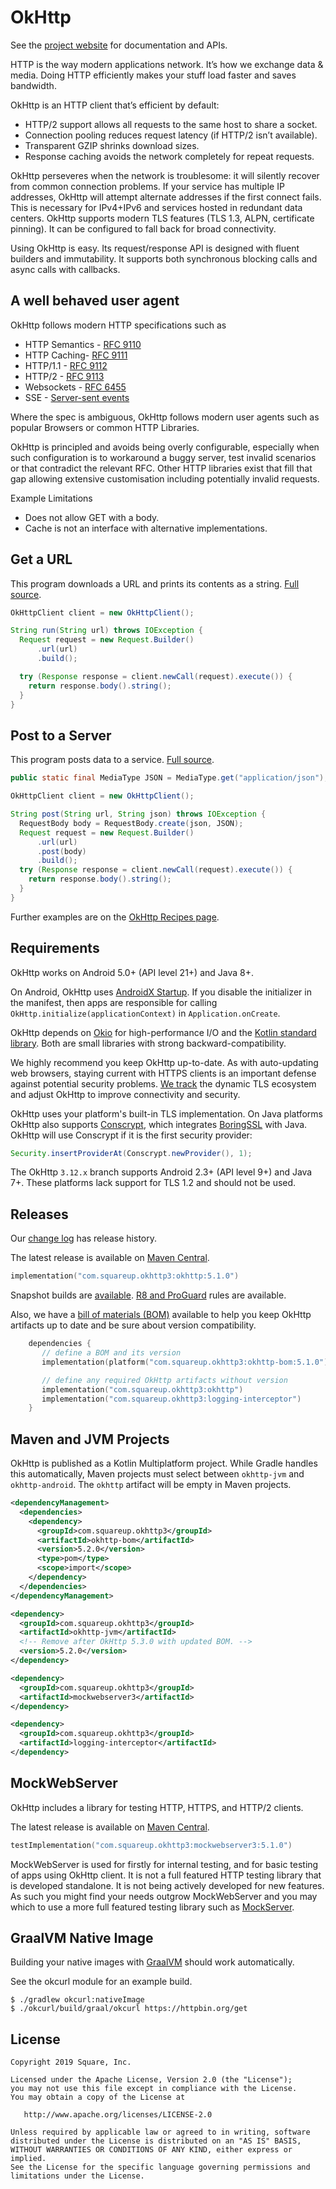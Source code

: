 OkHttp
======

See the [project website][okhttp] for documentation and APIs.

HTTP is the way modern applications network. It’s how we exchange data & media. Doing HTTP
efficiently makes your stuff load faster and saves bandwidth.

OkHttp is an HTTP client that’s efficient by default:

 * HTTP/2 support allows all requests to the same host to share a socket.
 * Connection pooling reduces request latency (if HTTP/2 isn’t available).
 * Transparent GZIP shrinks download sizes.
 * Response caching avoids the network completely for repeat requests.

OkHttp perseveres when the network is troublesome: it will silently recover from common connection
problems. If your service has multiple IP addresses, OkHttp will attempt alternate addresses if the
first connect fails. This is necessary for IPv4+IPv6 and services hosted in redundant data
centers. OkHttp supports modern TLS features (TLS 1.3, ALPN, certificate pinning). It can be
configured to fall back for broad connectivity.

Using OkHttp is easy. Its request/response API is designed with fluent builders and immutability. It
supports both synchronous blocking calls and async calls with callbacks.

A well behaved user agent
-------------------------

OkHttp follows modern HTTP specifications such as

* HTTP Semantics - [RFC 9110](https://datatracker.ietf.org/doc/html/rfc9110)
* HTTP Caching- [RFC 9111](https://datatracker.ietf.org/doc/html/rfc9111)
* HTTP/1.1 - [RFC 9112](https://datatracker.ietf.org/doc/html/rfc9112)
* HTTP/2 - [RFC 9113](https://datatracker.ietf.org/doc/html/rfc9113)
* Websockets - [RFC 6455](https://datatracker.ietf.org/doc/html/rfc6455)
* SSE - [Server-sent events](https://html.spec.whatwg.org/multipage/server-sent-events.html#server-sent-events)

Where the spec is ambiguous, OkHttp follows modern user agents such as popular Browsers or common HTTP Libraries.

OkHttp is principled and avoids being overly configurable, especially when such configuration is
to workaround a buggy server, test invalid scenarios or that contradict the relevant RFC.
Other HTTP libraries exist that fill that gap allowing extensive customisation including potentially
invalid requests.

Example Limitations

* Does not allow GET with a body.
* Cache is not an interface with alternative implementations.

Get a URL
---------

This program downloads a URL and prints its contents as a string. [Full source][get_example].

```java
OkHttpClient client = new OkHttpClient();

String run(String url) throws IOException {
  Request request = new Request.Builder()
      .url(url)
      .build();

  try (Response response = client.newCall(request).execute()) {
    return response.body().string();
  }
}
```


Post to a Server
----------------

This program posts data to a service. [Full source][post_example].

```java
public static final MediaType JSON = MediaType.get("application/json");

OkHttpClient client = new OkHttpClient();

String post(String url, String json) throws IOException {
  RequestBody body = RequestBody.create(json, JSON);
  Request request = new Request.Builder()
      .url(url)
      .post(body)
      .build();
  try (Response response = client.newCall(request).execute()) {
    return response.body().string();
  }
}
```

Further examples are on the [OkHttp Recipes page][recipes].


Requirements
------------

OkHttp works on Android 5.0+ (API level 21+) and Java 8+.

On Android, OkHttp uses [AndroidX Startup][androidx_startup]. If you disable the initializer in the manifest,
then apps are responsible for calling `OkHttp.initialize(applicationContext)` in `Application.onCreate`.

OkHttp depends on [Okio][okio] for high-performance I/O and the [Kotlin standard library][kotlin]. Both are small libraries with strong backward-compatibility.

We highly recommend you keep OkHttp up-to-date. As with auto-updating web browsers, staying current
with HTTPS clients is an important defense against potential security problems. [We
track][tls_history] the dynamic TLS ecosystem and adjust OkHttp to improve connectivity and
security.

OkHttp uses your platform's built-in TLS implementation. On Java platforms OkHttp also supports
[Conscrypt][conscrypt], which integrates [BoringSSL](https://github.com/google/boringssl) with Java. OkHttp will use Conscrypt if it is
the first security provider:

```java
Security.insertProviderAt(Conscrypt.newProvider(), 1);
```

The OkHttp `3.12.x` branch supports Android 2.3+ (API level 9+) and Java 7+. These platforms lack
support for TLS 1.2 and should not be used.


Releases
--------

Our [change log][changelog] has release history.

The latest release is available on [Maven Central](https://search.maven.org/artifact/com.squareup.okhttp3/okhttp/5.1.0/jar).

```kotlin
implementation("com.squareup.okhttp3:okhttp:5.1.0")
```

Snapshot builds are [available][snap]. [R8 and ProGuard][r8_proguard] rules are available.

Also, we have a [bill of materials (BOM)][bom] available to help you keep OkHttp artifacts up to date and be sure about version compatibility.

```kotlin
    dependencies {
       // define a BOM and its version
       implementation(platform("com.squareup.okhttp3:okhttp-bom:5.1.0"))

       // define any required OkHttp artifacts without version
       implementation("com.squareup.okhttp3:okhttp")
       implementation("com.squareup.okhttp3:logging-interceptor")
    }
```

Maven and JVM Projects
----------------------

OkHttp is published as a Kotlin Multiplatform project. While Gradle handles this automatically,
Maven projects must select between `okhttp-jvm` and `okhttp-android`. The `okhttp` artifact will be empty in
Maven projects.

```xml
<dependencyManagement>
  <dependencies>
    <dependency>
      <groupId>com.squareup.okhttp3</groupId>
      <artifactId>okhttp-bom</artifactId>
      <version>5.2.0</version>
      <type>pom</type>
      <scope>import</scope>
    </dependency>
  </dependencies>
</dependencyManagement>
```



```xml
<dependency>
  <groupId>com.squareup.okhttp3</groupId>
  <artifactId>okhttp-jvm</artifactId>
  <!-- Remove after OkHttp 5.3.0 with updated BOM. -->
  <version>5.2.0</version>
</dependency>

<dependency>
  <groupId>com.squareup.okhttp3</groupId>
  <artifactId>mockwebserver3</artifactId>
</dependency>

<dependency>
  <groupId>com.squareup.okhttp3</groupId>
  <artifactId>logging-interceptor</artifactId>
</dependency>
```

MockWebServer
-------------

OkHttp includes a library for testing HTTP, HTTPS, and HTTP/2 clients.

The latest release is available on [Maven Central](https://search.maven.org/artifact/com.squareup.okhttp3/mockwebserver/5.1.0/jar).

```kotlin
testImplementation("com.squareup.okhttp3:mockwebserver3:5.1.0")
```

MockWebServer is used for firstly for internal testing, and for basic testing of apps using OkHttp client.
It is not a full featured HTTP testing library that is developed standalone. It is not being actively developed
for new features. As such you might find your needs outgrow MockWebServer and you may which to use a
more full featured testing library such as [MockServer](https://www.mock-server.com/).

GraalVM Native Image
--------------------

Building your native images with [GraalVM] should work automatically.

See the okcurl module for an example build.

```shell
$ ./gradlew okcurl:nativeImage
$ ./okcurl/build/graal/okcurl https://httpbin.org/get
```

License
-------

```
Copyright 2019 Square, Inc.

Licensed under the Apache License, Version 2.0 (the "License");
you may not use this file except in compliance with the License.
You may obtain a copy of the License at

   http://www.apache.org/licenses/LICENSE-2.0

Unless required by applicable law or agreed to in writing, software
distributed under the License is distributed on an "AS IS" BASIS,
WITHOUT WARRANTIES OR CONDITIONS OF ANY KIND, either express or implied.
See the License for the specific language governing permissions and
limitations under the License.
```

 [GraalVM]: https://www.graalvm.org/
 [androidx_startup]: https://developer.android.com/jetpack/androidx/releases/startup
 [bom]: https://docs.gradle.org/6.2/userguide/platforms.html#sub:bom_import
 [changelog]: https://square.github.io/okhttp/changelog/
 [conscrypt]: https://github.com/google/conscrypt/
 [get_example]: https://raw.github.com/square/okhttp/master/samples/guide/src/main/java/okhttp3/guide/GetExample.java
 [kotlin]: https://kotlinlang.org/
 [okhttp3_pro]: https://raw.githubusercontent.com/square/okhttp/master/okhttp/src/main/resources/META-INF/proguard/okhttp3.pro
 [okhttp]: https://square.github.io/okhttp/
 [okhttp_312x]: https://github.com/square/okhttp/tree/okhttp_3.12.x
 [okio]: https://github.com/square/okio
 [post_example]: https://raw.github.com/square/okhttp/master/samples/guide/src/main/java/okhttp3/guide/PostExample.java
 [r8_proguard]: https://square.github.io/okhttp/features/r8_proguard/
 [recipes]: https://square.github.io/okhttp/recipes/
 [snap]: https://s01.oss.sonatype.org/content/repositories/snapshots/
 [tls_history]: https://square.github.io/okhttp/tls_configuration_history/
